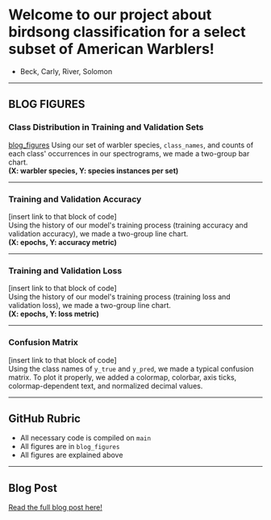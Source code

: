 # Welcome to our project about birdsong classification for a select subset of American Warblers!

- Beck, Carly, River, Solomon

---

## BLOG FIGURES

### Class Distribution in Training and Validation Sets  
[blog_figures](/blog_figures/) 
Using our set of warbler species, `class_names`, and counts of each class' occurrences in our spectrograms, we made a two-group bar chart.  
**(X: warbler species, Y: species instances per set)**

---

### Training and Validation Accuracy  
[insert link to that block of code]  
Using the history of our model's training process (training accuracy and validation accuracy), we made a two-group line chart.  
**(X: epochs, Y: accuracy metric)**

---

### Training and Validation Loss  
[insert link to that block of code]  
Using the history of our model's training process (training loss and validation loss), we made a two-group line chart.  
**(X: epochs, Y: loss metric)**

---

### Confusion Matrix  
[insert link to that block of code]  
Using the class names of `y_true` and `y_pred`, we made a typical confusion matrix. To plot it properly, we added a colormap, colorbar, axis ticks, colormap-dependent text, and normalized decimal values.

---

## GitHub Rubric

- All necessary code is compiled on `main`
- All figures are in `blog_figures`
- All figures are explained above

---

## Blog Post

[Read the full blog post here!](https://medium.com/@sluke9952/bird-gang-7fb9c463d97a)